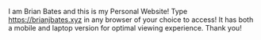 I am Brian Bates and this is my Personal Website!
Type https://brianjbates.xyz in any browser of your choice to access!
It has both a mobile and laptop version for optimal viewing experience.
Thank you!
